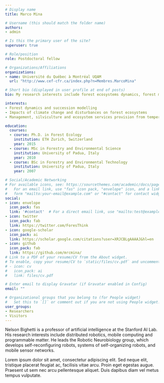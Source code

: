 ```yaml
---
# Display name
title: Marco Mina

# Username (this should match the folder name)
authors:
- admin

# Is this the primary user of the site?
superuser: true

# Role/position
role: Postdoctoral fellow

# Organizations/Affiliations
organizations:
- name: Université du Québec à Montréal UQAM
  url: "http://www.cef-cfr.ca/index.php?n=Membres.MarcoMina"

# Short bio (displayed in user profile at end of posts)
bio: My research interests include forest ecosystems dynamics, forest management and global change impacts.

interests:
- Forest dynamics and succession modelling
- Impacts of climate change and disturbances on forest ecosystems
- Management, silviculture and ecosystem services provision from temperate forests

education:
  courses:
  - course: Ph.D. in Forest Ecology
    institution: ETH Zurich, Switzerland
    year: 2015
  - course: MSc in Forestry and Environmental Science
    institution: University of Padua, Italy
    year: 2010
  - course: BSc in Forestry and Environmental Technology
    institution: University of Padua, Italy
    year: 2007

# Social/Academic Networking
# For available icons, see: https://sourcethemes.com/academic/docs/page-builder/#icons
#   For an email link, use "fas" icon pack, "envelope" icon, and a link in the
#   form "mailto:your-email@example.com" or "#contact" for contact widget.
social:
- icon: envelope
  icon_pack: fas
  link: '#contact'  # For a direct email link, use "mailto:test@example.org".
- icon: twitter
  icon_pack: fab
  link: https://twitter.com/ForesThink
- icon: google-scholar
  icon_pack: ai
  link: https://scholar.google.com/citations?user=XRJCBLgAAAAJ&hl=en
- icon: github
  icon_pack: fab
  link: https://github.com/mrcmina/
# Link to a PDF of your resume/CV from the About widget.
# To enable, copy your resume/CV to `static/files/cv.pdf` and uncomment the lines below.
# - icon: cv
#   icon_pack: ai
#   link: files/cv.pdf

# Enter email to display Gravatar (if Gravatar enabled in Config)
email: ""

# Organizational groups that you belong to (for People widget)
#   Set this to `[]` or comment out if you are not using People widget.
user_groups:
- Researchers
- Visitors
---
```


Nelson Bighetti is a professor of artificial intelligence at the Stanford AI Lab. His research interests include distributed robotics, mobile computing and programmable matter. He leads the Robotic Neurobiology group, which develops self-reconfiguring robots, systems of self-organizing robots, and mobile sensor networks.

Lorem ipsum dolor sit amet, consectetur adipiscing elit. Sed neque elit, tristique placerat feugiat ac, facilisis vitae arcu. Proin eget egestas augue. Praesent ut sem nec arcu pellentesque aliquet. Duis dapibus diam vel metus tempus vulputate.
